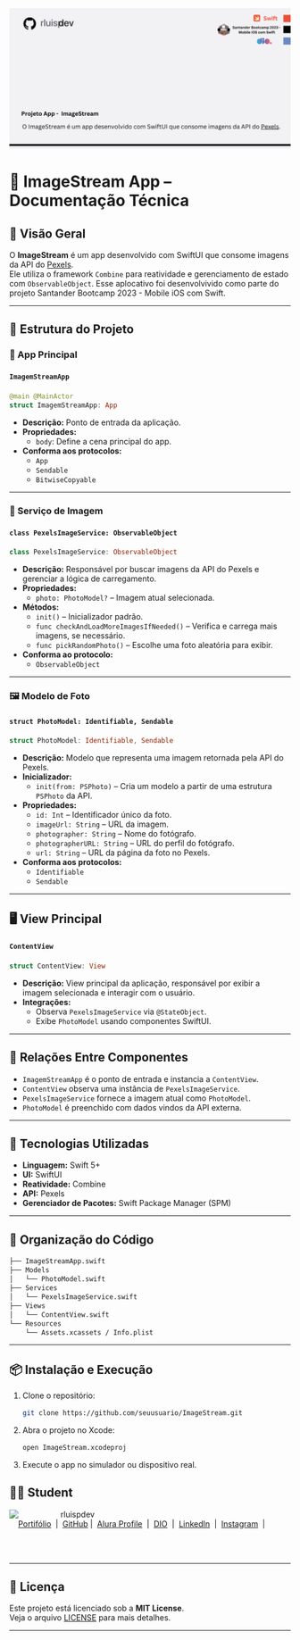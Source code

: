 
![Template rluipdev](rluispdev(2).png)


# 📸 ImageStream App – Documentação Técnica

## 🧾 Visão Geral

O **ImageStream** é um app desenvolvido com SwiftUI que consome imagens da API do [Pexels](https://www.pexels.com/).  
Ele utiliza o framework `Combine` para reatividade e gerenciamento de estado com `ObservableObject`.
Esse aplocativo foi desenvolvivido como parte do projeto Santander Bootcamp 2023 -  Mobile iOS com Swift.

---

## 🧱 Estrutura do Projeto

### 🎯 App Principal

#### `ImagemStreamApp`

```swift
@main @MainActor
struct ImagemStreamApp: App
```

- **Descrição:** Ponto de entrada da aplicação.
- **Propriedades:**
  - `body`: Define a cena principal do app.
- **Conforma aos protocolos:**
  - `App`
  - `Sendable`
  - `BitwiseCopyable`

---

### 🧠 Serviço de Imagem

#### `class PexelsImageService: ObservableObject`

```swift
class PexelsImageService: ObservableObject
```

- **Descrição:** Responsável por buscar imagens da API do Pexels e gerenciar a lógica de carregamento.
- **Propriedades:**
  - `photo: PhotoModel?` – Imagem atual selecionada.
- **Métodos:**
  - `init()` – Inicializador padrão.
  - `func checkAndLoadMoreImagesIfNeeded()` – Verifica e carrega mais imagens, se necessário.
  - `func pickRandomPhoto()` – Escolhe uma foto aleatória para exibir.
- **Conforma ao protocolo:**
  - `ObservableObject`

---

### 🖼️ Modelo de Foto

#### `struct PhotoModel: Identifiable, Sendable`

```swift
struct PhotoModel: Identifiable, Sendable
```

- **Descrição:** Modelo que representa uma imagem retornada pela API do Pexels.
- **Inicializador:**
  - `init(from: PSPhoto)` – Cria um modelo a partir de uma estrutura `PSPhoto` da API.
- **Propriedades:**
  - `id: Int` – Identificador único da foto.
  - `imageUrl: String` – URL da imagem.
  - `photographer: String` – Nome do fotógrafo.
  - `photographerURL: String` – URL do perfil do fotógrafo.
  - `url: String` – URL da página da foto no Pexels.
- **Conforma aos protocolos:**
  - `Identifiable`
  - `Sendable`

---

## 🖥️ View Principal

#### `ContentView`

```swift
struct ContentView: View
```

- **Descrição:** View principal da aplicação, responsável por exibir a imagem selecionada e interagir com o usuário.
- **Integrações:**
  - Observa `PexelsImageService` via `@StateObject`.
  - Exibe `PhotoModel` usando componentes SwiftUI.

---

## 🔗 Relações Entre Componentes

- `ImagemStreamApp` é o ponto de entrada e instancia a `ContentView`.
- `ContentView` observa uma instância de `PexelsImageService`.
- `PexelsImageService` fornece a imagem atual como `PhotoModel`.
- `PhotoModel` é preenchido com dados vindos da API externa.

---

## 🚀 Tecnologias Utilizadas

- **Linguagem:** Swift 5+
- **UI:** SwiftUI
- **Reatividade:** Combine
- **API:** Pexels
- **Gerenciador de Pacotes:** Swift Package Manager (SPM)

---

## 📂 Organização do Código

```
├── ImageStreamApp.swift
├── Models
│   └── PhotoModel.swift
├── Services
│   └── PexelsImageService.swift
├── Views
│   └── ContentView.swift
└── Resources
    └── Assets.xcassets / Info.plist
```

---

## 📦 Instalação e Execução

1. Clone o repositório:
   ```bash
   git clone https://github.com/seuusuario/ImageStream.git
   ```

2. Abra o projeto no Xcode:
   ```bash
   open ImageStream.xcodeproj
   ```

3. Execute o app no simulador ou dispositivo real.


## 👨‍💻 Student
<p>
    <img 
      align=left 
      margin=10 
      width=80 
      src="https://avatars.githubusercontent.com/u/128305083?s=96&v=4"
    />
    <p>&nbsp&nbsp&nbsprluispdev<br>
    &nbsp&nbsp&nbsp
     <a href="https://rluispdev.github.io/portifolio/" target="_blank"> Portifólio</a>
&nbsp;|&nbsp;
    <a href="https://github.com/rluispdev" target="_blank">
    GitHub</a>&nbsp;|&nbsp;
     <a href="https://cursos.alura.com.br/user/rluisp" target="_blank"> Alura Profile</a>
&nbsp;|&nbsp;
       <a href="https://www.dio.me/users/rluispdev" target="_blank">DIO</a>
&nbsp;|&nbsp;      
    <a href="https://www.linkedin.com/in/rafael-luis-gonzaga-b11634186/" target="_blank">LinkedIn</a>
&nbsp;|&nbsp;
    <a href="https://www.instagram.com/rluispdevs?igsh=cnoxenpmaHY1amE0&utm_source=qr" target="_blank">
    Instagram</a>
&nbsp;|&nbsp;</p>
</p>
<br/><br/>
<p>






---


## 🪪 Licença

Este projeto está licenciado sob a **MIT License**.  
Veja o arquivo [LICENSE](LICENSE) para mais detalhes.

---
